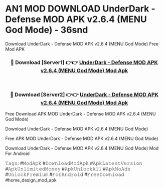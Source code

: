 # AN1 MOD DOWNLOAD UnderDark - Defense MOD APK v2.6.4 (MENU God Mode) - 36snd
Download UnderDark - Defense MOD APK v2.6.4 (MENU God Mode) Free Mod APK

<div align="center">
<h3>🔴 Download [Server1] 👉👉 <a href="https://apk-comot.site?title=UnderDark_-_Defense_MOD_APK_v2.6.4_(MENU_God_Mode)">UnderDark - Defense MOD APK v2.6.4 (MENU God Mode) Mod Apk</a></h3><br>

<h3>🔴 Download [Server2] 👉👉 <a href="https://apk-comot.site?title=UnderDark_-_Defense_MOD_APK_v2.6.4_(MENU_God_Mode)">UnderDark - Defense MOD APK v2.6.4 (MENU God Mode) Mod Apk</a></h3>
</div>


Free Download APK MOD UnderDark - Defense MOD APK v2.6.4 (MENU God Mode)

Download UnderDark - Defense MOD APK v2.6.4 (MENU God Mode) 

Free APK MOD UnderDark - Defense MOD APK v2.6.4 (MENU God Mode) 

Download UnderDark - Defense MOD APK v2.6.4 (MENU God Mode) Mod For Android

𝚃𝚊𝚐𝚜: #𝙼𝚘𝚍𝙰𝚙𝚔 #𝙳𝚘𝚠𝚗𝚕𝚘𝚊𝚍𝙼𝚘𝚍𝙰𝚙𝚔 #𝙰𝚙𝚔𝙻𝚊𝚝𝚎𝚜𝚝𝚅𝚎𝚛𝚜𝚒𝚘𝚗 #𝙰𝚙𝚔𝚄𝚗𝚕𝚒𝚖𝚒𝚝𝚎𝚍𝙼𝚘𝚗𝚎𝚢 #𝙰𝚙𝚔𝚄𝚗𝚕𝚘𝚌𝚔𝙰𝚕𝚕 #𝙰𝚙𝚔𝙽𝚘𝙰𝚍𝚜 #𝚄𝚗𝚕𝚘𝚌𝚔𝙿𝚛𝚎𝚖𝚒𝚞𝚖 #𝙵𝚘𝚛𝙰𝚗𝚍𝚛𝚘𝚒𝚍 #𝙵𝚛𝚎𝚎𝙳𝚘𝚠𝚗𝚕𝚘𝚊𝚍 #home_design_mod_apk